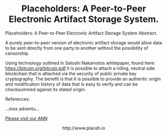 <h1 align="center">
  Placeholders: A Peer-to-Peer Electronic Artifact Storage System.<br>
</h1>

Placeholders: A Peer-to-Peer Electronic Artifact Storage System
Abstract.

A purely peer-to-peer version of electronic artifact storage would allow data to be sent directly from one party to another   without  the possibility of censorship.

Using technology outlined in Satoshi Nakamotos whitepaper, found here: https://bitcoin.org/bitcoin.pdf it is possible to attach a riding, neutral side blockchain that is attached via the security of public private key cryptography. The benefit is that it is possible to provide an authentic origin and modification history of data that is easy to verify and can be checksummed against its stated origin.

References: 

...mox adventu...

<a href="https://bitcointalk.org/index.php?topic=5086167.0">Please visit our ANN</a>

<p align="center">
http://www.placeh.io<br>
